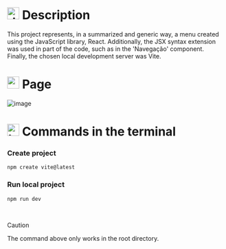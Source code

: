 # <img src="https://github.com/user-attachments/assets/caabfdf0-0f9e-44a3-8200-c6579fe87887" alt="description icon" width="28"> Description
This project represents, in a summarized and generic way, a menu created using the JavaScript library, React. Additionally, the JSX syntax extension was used in part of the code, such as in the 'Navegação' component. Finally, the chosen local development server was Vite.

# <img src="https://github.com/user-attachments/assets/8c157935-16aa-4e90-a9a5-1bdb7dd7628b" alt="page icon" width="28"> Page

![image](https://github.com/user-attachments/assets/63d40228-f245-4ac5-a487-e9e8f188d096)

# <img src="https://github.com/user-attachments/assets/2bd91f82-43a7-44c6-8fb3-eaa3ca20089e" alt="terminal icon" width="28"> Commands in the terminal
### Create project
```
npm create vite@latest
```
### Run local project
```
npm run dev
```
<br>

> [!CAUTION]
> The command above only works in the root directory.
